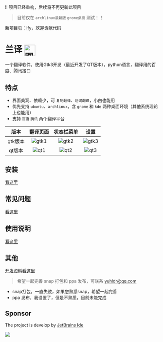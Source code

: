 !! 项目已经重构，后续将不再更新此项目

> 目前仅在 `archlinux最新版` `gnome桌面` 测试！！

新项目见：[lfy](https://github.com/ldrfy/lfy)，欢迎贡献代码


# 兰译 <img src="data/icon/icon.png" width = "36" height = "36" alt="图片名称" align=center />

 一个翻译软件，使用Gtk3开发（最近开发了QT版本），python语言，翻译用的百度、腾讯接口

## 特点

- 界面美观、依赖少，可 `复制翻译`、`划词翻译`，小白也能用
- 优先支持 `ubuntu`、`archlinux`，含 `gnome` 和 `kde` 两种桌面环境（其他系统理论上也能用）
- 支持 `百度` `腾讯` 两个翻译平台

|版本|翻译页面|状态栏菜单|设置
|:-:|:-:|:-:|:-:|
gtk版本|![gtk1](md/images/gtk1.png)|![gtk2](md/images/gtk2.png)|![gtk3](md/images/gtk3.png)
qt版本|![qt1](md/images/qt1.png)|![qt2](md/images/qt2.png)|![qt3](md/images/qt3.png)

## 安装

[看这里](md/install.md)


## 常见问题

[看这里](md/qa.md)


## 使用说明

[看这里](md/feature.md)


## 其他

[开发资料看这里](md/other.md)

> 希望一起完善 snap 打包和 ppa 发布，可联系 yuhldr@qq.com

- snap打包，一直失败，如果您熟悉snap，希望一起完善
- ppa 发布，我设置了，但是不熟悉，目前未能完成


## Sponsor
The project is develop by [JetBrains Ide](https://www.jetbrains.com/?from=puck)

[![](https://www.jetbrains.com/company/brand/img/logo1.svg)](https://www.jetbrains.com/?from=puck)
